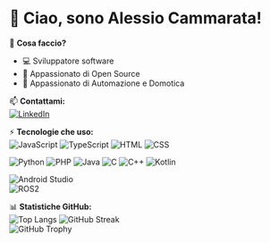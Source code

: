 # 👋 Ciao, sono Alessio Cammarata!  

🔭 **Cosa faccio?**  
- 💻 Sviluppatore software  
- 🚀 Appassionato di Open Source  
- 🤖 Appassionato di Automazione e Domotica  

📫 **Contattami:**  
[![LinkedIn](https://img.shields.io/badge/-LinkedIn-blue?style=flat&logo=linkedin)](https://www.linkedin.com/in/tuo-nome)  

⚡ **Tecnologie che uso:**  
![JavaScript](https://img.shields.io/badge/JavaScript-F7DF1E?style=flat&logo=javascript&logoColor=black)  ![TypeScript](https://img.shields.io/badge/TypeScript-3178C6?style=flat&logo=typescript&logoColor=white)  ![HTML](https://img.shields.io/badge/HTML5-E34F26?style=flat&logo=html5&logoColor=white)  ![CSS](https://img.shields.io/badge/CSS3-1572B6?style=flat&logo=css3&logoColor=white)  

![Python](https://img.shields.io/badge/Python-3776AB?style=flat&logo=python&logoColor=white)  ![PHP](https://img.shields.io/badge/PHP-777BB4?style=flat&logo=php&logoColor=white)  ![Java](https://img.shields.io/badge/Java-007396?style=flat&logo=java&logoColor=white)  ![C](https://img.shields.io/badge/C-A8B9CC?style=flat&logo=c&logoColor=white)  ![C++](https://img.shields.io/badge/C++-00599C?style=flat&logo=c%2B%2B&logoColor=white)  ![Kotlin](https://img.shields.io/badge/Kotlin-0095D5?style=flat&logo=kotlin&logoColor=white)  

![Android Studio](https://img.shields.io/badge/Android%20Studio-3DDC84?style=flat&logo=android-studio&logoColor=white)  
![ROS2](https://img.shields.io/badge/ROS2-22314E?style=flat&logo=ros&logoColor=white)  

📊 **Statistiche GitHub:**  
![Top Langs](https://github-readme-stats.vercel.app/api/top-langs/?username=alessiocammarata&layout=compact&theme=dark)
![GitHub Streak](https://github-readme-streak-stats.herokuapp.com/?user=alessiocammarata&theme=dark)  
![GitHub Trophy](https://github-profile-trophy.vercel.app/?username=alessiocammarata&theme=darkhub&no-bg=true&no-frame=true)  
